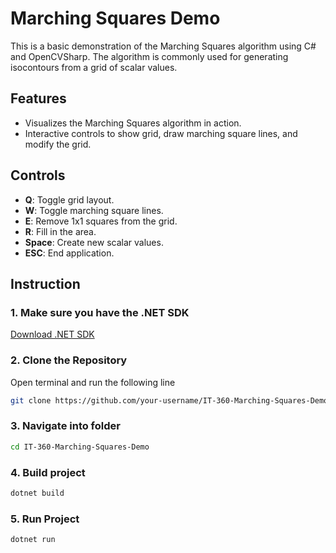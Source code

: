 # Marching Squares Demo

This is a basic demonstration of the Marching Squares algorithm using C# and OpenCVSharp. The algorithm is commonly used for generating isocontours from a grid of scalar values.

## Features
- Visualizes the Marching Squares algorithm in action.
- Interactive controls to show grid, draw marching square lines, and modify the grid.

## Controls
- **Q**: Toggle grid layout.
- **W**: Toggle marching square lines.
- **E**: Remove 1x1 squares from the grid.
- **R**: Fill in the area.
- **Space**: Create new scalar values.
- **ESC**: End application.

## Instruction

### 1. Make sure you have the .NET SDK
[Download .NET SDK](https://dotnet.microsoft.com/en-us/download)

### 2. Clone the Repository
Open terminal and run the following line
```bash
git clone https://github.com/your-username/IT-360-Marching-Squares-Demo.git
```

### 3. Navigate into folder
```bash
cd IT-360-Marching-Squares-Demo
```

### 4. Build project
```bash
dotnet build
```

### 5. Run Project
```bash
dotnet run
```

